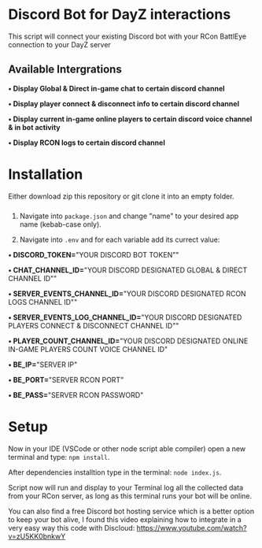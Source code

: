 # Discord Bot for DayZ interactions
This script will connect your existing Discord bot with your RCon BattlEye connection to your DayZ server

## **Available Intergrations**
**• Display Global & Direct in-game chat to certain discord channel**

**• Display player connect & disconnect info to certain discord channel**

**• Display current in-game online players to certain discord voice channel & in bot activity**

**• Display RCON logs to certain discord channel**


# Installation
Either download zip this repository or git clone it into an empty folder.
###


1) Navigate into `package.json` and change "name" to your desired app name (kebab-case only).

2) Navigate into `.env` and for each variable add its currect value:


**• DISCORD_TOKEN=**"YOUR DISCORD BOT TOKEN""

**• CHAT_CHANNEL_ID=**"YOUR DISCORD DESIGNATED GLOBAL & DIRECT CHANNEL ID""

**• SERVER_EVENTS_CHANNEL_ID=**"YOUR DISCORD DESIGNATED RCON LOGS CHANNEL ID""

**• SERVER_EVENTS_LOG_CHANNEL_ID=**"YOUR DISCORD DESIGNATED PLAYERS CONNECT & DISCONNECT CHANNEL ID""

**• PLAYER_COUNT_CHANNEL_ID=**"YOUR DISCORD DESIGNATED ONLINE IN-GAME PLAYERS COUNT VOICE CHANNEL ID" 


**• BE_IP=**"SERVER IP"

**• BE_PORT=**"SERVER RCON PORT"

**• BE_PASS=**"SERVER RCON PASSWORD"

# Setup
Now in your IDE (VSCode or other node script able compiler) open a new terminal and type: `npm install`.

After dependencies installtion type in the terminal: `node index.js`.

Script now will run and display to your Terminal log all the collected data from your RCon server, as long as this terminal runs your bot will be online.

You can also find a free Discord bot hosting service which is a better option to keep your bot alive, I found this video explaining how to integrate in a very easy way this code with Discloud: https://www.youtube.com/watch?v=zU5KK0bnkwY


